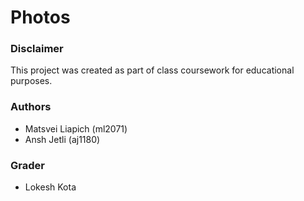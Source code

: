 # Photos

### Disclaimer
This project was created as part of class coursework for educational purposes.

### Authors
- Matsvei Liapich (ml2071)
- Ansh Jetli (aj1180)

### Grader
- Lokesh Kota
